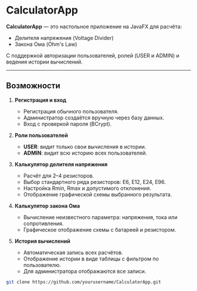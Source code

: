 # CalculatorApp

**CalculatorApp** — это настольное приложение на JavaFX для расчёта:

- Делителя напряжения (Voltage Divider)
- Закона Ома (Ohm's Law)

С поддержкой авторизации пользователей, ролей (USER и ADMIN) и ведения истории вычислений.

---

## Возможности

1. **Регистрация и вход**
   - Регистрация обычного пользователя.
   - Администратор создаётся вручную через базу данных.
   - Вход с проверкой пароля (BCrypt).

2. **Роли пользователей**
   - **USER**: видит только свои вычисления в истории.
   - **ADMIN**: видит всю историю всех пользователей.

3. **Калькулятор делителя напряжения**
   - Расчёт для 2–4 резисторов.
   - Выбор стандартного ряда резисторов: E6, E12, E24, E96.
   - Настройка Rmin, Rmax и допустимого отклонения.
   - Отображение графической схемы выбранного результата.

4. **Калькулятор закона Ома**
   - Вычисление неизвестного параметра: напряжения, тока или сопротивления.
   - Графическое отображение схемы с батареей и резистором.
   
5. **История вычислений**
   - Автоматическая запись всех расчётов.
   - Отображение истории в виде таблицы с фильтром по пользователю.
   - Для администратора отображаются все записи.

```bash
git clone https://github.com/yourusername/CalculatorApp.git
